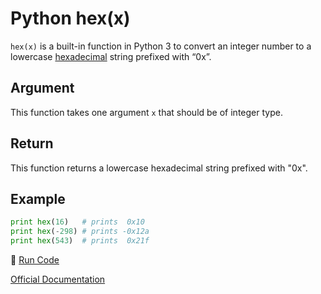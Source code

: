 # Python hex(x)

`hex(x)` is a built-in function in Python 3 to convert an integer number to a lowercase [hexadecimal](https://www.mathsisfun.com/hexadecimals.html) string prefixed with “0x”.

## Argument

This function takes one argument `x` that should be of integer type.

## Return

This function returns a lowercase hexadecimal string prefixed with "0x".

## Example

```python
print hex(16)   # prints  0x10
print hex(-298) # prints -0x12a
print hex(543)  # prints  0x21f
```

:rocket: [Run Code](https://repl.it/CVCR)

[Official Documentation](https://docs.python.org/3/library/functions.html#hex)
